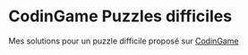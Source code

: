# CodinGame Puzzles difficiles

Mes solutions pour un puzzle difficile proposé sur [CodinGame](https://www.codingame.com/training/hard)
